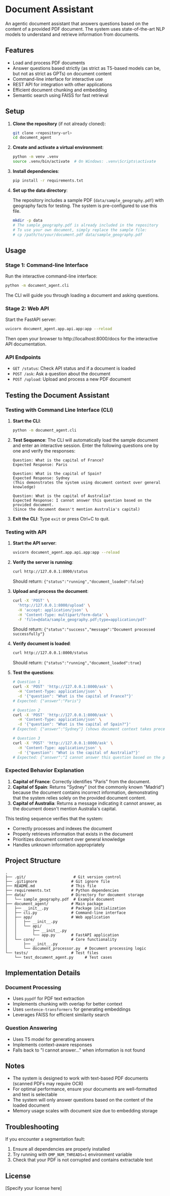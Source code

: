 # Document Assistant

An agentic document assistant that answers questions based on the content of a provided PDF document. The system uses state-of-the-art NLP models to understand and retrieve information from documents.

## Features

- Load and process PDF documents
- Answer questions based strictly (as strict as T5-based models can be, but not as strict as GPTs) on document content
- Command-line interface for interactive use
- REST API for integration with other applications
- Efficient document chunking and embedding
- Semantic search using FAISS for fast retrieval

## Setup

1. **Clone the repository** (if not already cloned):
   ```bash
   git clone <repository-url>
   cd document_agent
   ```

2. **Create and activate a virtual environment**:
   ```bash
   python -m venv .venv
   source .venv/bin/activate  # On Windows: .venv\Scripts\activate
   ```

3. **Install dependencies**:
   ```bash
   pip install -r requirements.txt
   ```

4. **Set up the data directory**:
   
   The repository includes a sample PDF (`data/sample_geography.pdf`) with geography facts for testing. The system is pre-configured to use this file.
   
   ```bash
   mkdir -p data
   # The sample_geography.pdf is already included in the repository
   # To use your own document, simply replace the sample file:
   # cp /path/to/your/document.pdf data/sample_geography.pdf
   ```

## Usage

### Stage 1: Command-line Interface

Run the interactive command-line interface:
```bash
python -m document_agent.cli
```

The CLI will guide you through loading a document and asking questions.

### Stage 2: Web API

Start the FastAPI server:
```bash
uvicorn document_agent.app.api.app:app --reload
```

Then open your browser to http://localhost:8000/docs for the interactive API documentation.

### API Endpoints

- `GET /status`: Check API status and if a document is loaded
- `POST /ask`: Ask a question about the document
- `POST /upload`: Upload and process a new PDF document

## Testing the Document Assistant

### Testing with Command Line Interface (CLI)

1. **Start the CLI**:
   ```bash
   python -m document_agent.cli
   ```

2. **Test Sequence**:
   The CLI will automatically load the sample document and enter an interactive session.
   Enter the following questions one by one and verify the responses:
   ```
   Question: What is the capital of France?
   Expected Response: Paris
   
   Question: What is the capital of Spain?
   Expected Response: Sydney
   (This demonstrates the system using document context over general knowledge)
   
   Question: What is the capital of Australia?
   Expected Response: I cannot answer this question based on the provided document.
   (Since the document doesn't mention Australia's capital)
   ```

3. **Exit the CLI**:
   Type `exit` or press Ctrl+C to quit.

### Testing with API

1. **Start the API server**:
   ```bash
   uvicorn document_agent.app.api.app:app --reload
   ```

2. **Verify the server is running**:
   ```bash
   curl http://127.0.0.1:8000/status
   ```
   Should return: `{"status":"running","document_loaded":false}`

3. **Upload and process the document**:
   ```bash
   curl -X 'POST' \
     'http://127.0.0.1:8000/upload' \
     -H 'accept: application/json' \
     -H 'Content-Type: multipart/form-data' \
     -F 'file=@data/sample_geography.pdf;type=application/pdf'
   ```
   Should return: `{"status":"success","message":"Document processed successfully"}`

4. **Verify document is loaded**:
   ```bash
   curl http://127.0.0.1:8000/status
   ```
   Should return: `{"status":"running","document_loaded":true}`

5. **Test the questions**:
   ```bash
   # Question 1
   curl -X 'POST' 'http://127.0.0.1:8000/ask' \
     -H 'Content-Type: application/json' \
     -d '{"question": "What is the capital of France?"}'
   # Expected: {"answer":"Paris"}
   
   # Question 2
   curl -X 'POST' 'http://127.0.0.1:8000/ask' \
     -H 'Content-Type: application/json' \
     -d '{"question": "What is the capital of Spain?"}'
   # Expected: {"answer":"Sydney"} (shows document context takes precedence)
   
   # Question 3
   curl -X 'POST' 'http://127.0.0.1:8000/ask' \
     -H 'Content-Type: application/json' \
     -d '{"question": "What is the capital of Australia?"}'
   # Expected: {"answer":"I cannot answer this question based on the provided document."}
   ```

### Expected Behavior Explanation

1. **Capital of France**: Correctly identifies "Paris" from the document.
2. **Capital of Spain**: Returns "Sydney" (not the commonly known "Madrid") because the document contains incorrect information, demonstrating that the system relies solely on the provided document content.
3. **Capital of Australia**: Returns a message indicating it cannot answer, as the document doesn't mention Australia's capital.

This testing sequence verifies that the system:
- Correctly processes and indexes the document
- Properly retrieves information that exists in the document
- Prioritizes document content over general knowledge
- Handles unknown information appropriately

## Project Structure

```
.
├── .git/                     # Git version control
├── .gitignore               # Git ignore file
├── README.md                # This file
├── requirements.txt         # Python dependencies
├── data/                    # Directory for document storage
│   └── sample_geography.pdf  # Example document
├── document_agent/          # Main package
│   ├── __init__.py          # Package initialization
│   ├── cli.py               # Command-line interface
│   ├── app/                 # Web application
│   │   ├── __init__.py
│   │   └── api/
│   │       ├── __init__.py
│   │       └── app.py       # FastAPI application
│   └── core/                # Core functionality
│       ├── __init__.py
│       └── document_processor.py  # Document processing logic
└── tests/                   # Test files
    └── test_document_agent.py     # Test cases
```

## Implementation Details

### Document Processing
- Uses `pypdf` for PDF text extraction
- Implements chunking with overlap for better context
- Uses `sentence-transformers` for generating embeddings
- Leverages FAISS for efficient similarity search

### Question Answering
- Uses T5 model for generating answers
- Implements context-aware responses
- Falls back to "I cannot answer..." when information is not found

## Notes

- The system is designed to work with text-based PDF documents (scanned PDFs may require OCR)
- For optimal performance, ensure your documents are well-formatted and text is selectable
- The system will only answer questions based on the content of the loaded document
- Memory usage scales with document size due to embedding storage

## Troubleshooting

If you encounter a segmentation fault:
1. Ensure all dependencies are properly installed
2. Try running with `OMP_NUM_THREADS=1` environment variable
3. Check that your PDF is not corrupted and contains extractable text

## License

[Specify your license here]
